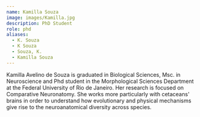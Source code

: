 ```yaml
---
name: Kamilla Souza
image: images/Kamilla.jpg
description: PhD Student
role: phd
aliases:
  - K. Souza
  - K Souza
  - Souza, K.
  - Kamilla Souza
---
```


Kamilla Avelino de Souza is graduated in Biological Sciences, Msc. in Neuroscience and Phd student in the Morphological Sciences Department at the Federal University of Rio de Janeiro. Her research is focused on Comparative Neuronatomy. She works more particularly with cetaceans' brains in order to understand how evolutionary and physical mechanisms give rise to the neuroanatomical diversity across species.
